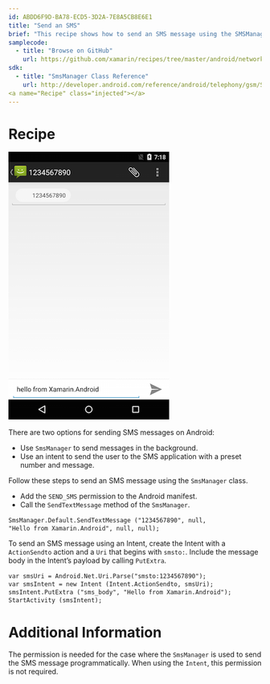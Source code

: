 ```yaml
---
id: ABDD6F9D-BA78-ECD5-3D2A-7E8A5CB8E6E1
title: "Send an SMS"
brief: "This recipe shows how to send an SMS message using the SMSManager or an Intent."
samplecode:
  - title: "Browse on GitHub" 
    url: https://github.com/xamarin/recipes/tree/master/android/networking/sms/send_an_sms
sdk:
  - title: "SmsManager Class Reference" 
    url: http://developer.android.com/reference/android/telephony/gsm/SmsManager.html
<a name="Recipe" class="injected"></a>
---
```


# Recipe

 [ ![](Images/SmsIntent.png)](Images/SmsIntent.png)

There are two options for sending SMS messages on Android:
- Use `SmsManager` to send messages in the background.
- Use an intent to send the user to the SMS application with a preset number and message.

Follow these steps to send an SMS message using the `SmsManager` class.

-  Add the `SEND_SMS` permission to the Android manifest.
-  Call the `SendTextMessage` method of the `SmsManager`.

```
SmsManager.Default.SendTextMessage ("1234567890", null,
"Hello from Xamarin.Android", null, null);
```

To send an SMS message using an Intent, create the Intent with a `ActionSendto`
action and a `Uri` that begins with `smsto:`. Include the message body in the
Intent’s payload by calling `PutExtra`.

```
var smsUri = Android.Net.Uri.Parse("smsto:1234567890");
var smsIntent = new Intent (Intent.ActionSendto, smsUri);
smsIntent.PutExtra ("sms_body", "Hello from Xamarin.Android");  
StartActivity (smsIntent);
```

 <a name="Additional_Information" class="injected"></a>


# Additional Information

The permission is needed for the case where the `SmsManager` is used to send
the SMS message programmatically. When using the `Intent`, this permission is not
required.

